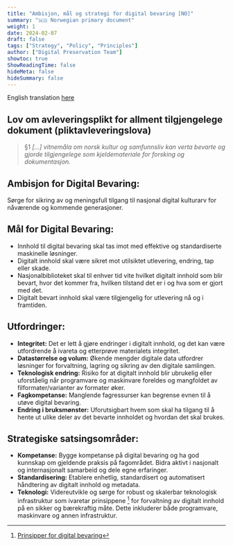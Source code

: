 ```yaml
---
title: "Ambisjon, mål og strategi for digital bevaring [NO]"
summary: "🇳🇴 Norwegian primary document"
weight: 1
date: 2024-02-07
draft: false
tags: ["Strategy", "Policy", "Principles"]
author: ["Digital Preservation Team"]
showtoc: true
ShowReadingTime: false
hideMeta: false
hideSummary: false
---
```


English translation [here](/digitalpreservation-blog.nb.no/docs/strategy/nln-digipres-strategy-en/)

## Lov om avleveringsplikt for allment tilgjengelege dokument (pliktavleveringslova)
 
> §1 *[...] vitnemåla om norsk kultur og samfunnsliv kan verta bevarte og gjorde tilgjengelege som kjeldemateriale for forsking og dokumentasjon.*
 
## Ambisjon for Digital Bevaring:
 
Sørge for sikring av og meningsfull tilgang til nasjonal digital kulturarv for nåværende og kommende generasjoner.
 
## Mål for Digital Bevaring:
 
- Innhold til digital bevaring skal tas imot med effektive og standardiserte maskinelle løsninger.
- Digitalt innhold skal være sikret mot utilsiktet utlevering, endring, tap eller skade.
- Nasjonalbiblioteket skal til enhver tid vite hvilket digitalt innhold som blir bevart, hvor det kommer fra, hvilken tilstand det er i og hva som er gjort med det.
- Digitalt bevart innhold skal være tilgjengelig for utlevering nå og i framtiden.
 
## Utfordringer:
 
- **Integritet:** Det er lett å gjøre endringer i digitalt innhold, og det kan være utfordrende å ivareta og etterprøve materialets integritet.
- **Datastørrelse og volum:** Økende mengder digitale data utfordrer løsninger for forvaltning, lagring og sikring av den digitale samlingen.
- **Teknologisk endring:** Risiko for at digitalt innhold blir ubrukelig eller uforståelig når programvare og maskinvare foreldes og mangfoldet av filformater/varianter av formater øker.
- **Fagkompetanse:** Manglende fagressurser kan begrense evnen til å utøve digital bevaring.
- **Endring i bruksmønster:** Uforutsigbart hvem som skal ha tilgang til å hente ut ulike deler av det bevarte innholdet og hvordan det skal brukes.
 
## Strategiske satsingsområder:
 
- **Kompetanse:** Bygge kompetanse på digital bevaring og ha god kunnskap om gjeldende praksis på fagområdet. Bidra aktivt i nasjonalt og internasjonalt samarbeid og dele egne erfaringer.
- **Standardisering:** Etablere enhetlig, standardisert og automatisert håndtering av digitalt innhold og metadata.
- **Teknologi:** Videreutvikle og sørge for robust og skalerbar teknologisk infrastruktur som ivaretar prinsippene [^1] for forvaltning av digitalt innhold på en sikker og bærekraftig måte. Dette inkluderer både programvare, maskinvare og annen infrastruktur.
 
[^1]: [Prinsipper for digital bevaring](/digitalpreservation-blog.nb.no/documents/nln-digipres-principles/)
 